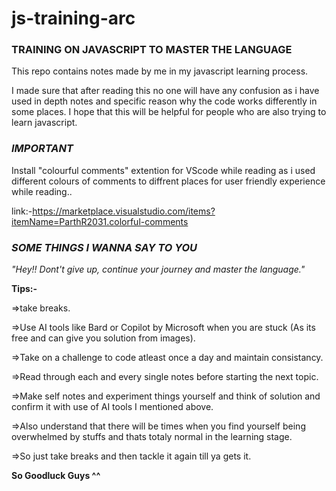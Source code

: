# js-training-arc
### TRAINING ON JAVASCRIPT TO MASTER THE LANGUAGE


This repo contains notes made by me in my javascript learning process.


I made sure that after reading this no one will have any confusion
as i have used in depth notes and specific reason why the code works differently in some places.
I hope that this will be helpful for people who are also trying to learn javascript.


### *IMPORTANT*

Install "colourful comments" extention for VScode while reading as i used different colours of comments to diffrent places for user friendly experience while reading..

link:-https://marketplace.visualstudio.com/items?itemName=ParthR2031.colorful-comments


### *SOME THINGS I WANNA SAY TO YOU*

*"Hey!! Dont't give up, continue your journey and master the language."*


**Tips:-**


=>take breaks.


=>Use AI tools like Bard or Copilot by Microsoft when you are stuck (As its free and can give you solution from images).


=>Take on a challenge to code atleast once a day and maintain consistancy.


=>Read through each and every single notes before starting the next topic.


=>Make self notes and experiment things yourself and think of solution and confirm it with use of AI tools I mentioned above.

=>Also understand that there will be times when you find yourself being overwhelmed by stuffs and thats totaly normal in the learning stage.

=>So just take breaks and then tackle it again till ya gets it.

**So Goodluck Guys ^^**

